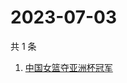 # 2023-07-03

共 1 条

<!-- BEGIN -->
<!-- 最后更新时间 Mon Jul 03 2023 03:09:42 GMT+0800 (China Standard Time) -->

1. [中国女篮夺亚洲杯冠军](https://www.zhihu.com/search?q=中国女篮夺亚洲杯冠军)

<!-- END -->
